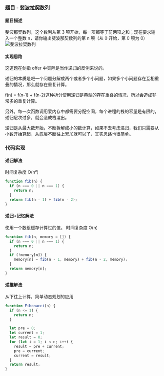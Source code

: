 ### 题目 - 斐波拉契数列

#### 题目描述

斐波那契数列，这个数列从第 3 项开始，每一项都等于前两项之和；现在要求输入一个整数 n，请你输出斐波那契数列的第 n 项（从 0 开始，第 0 项为 0）
<img :src="$withBase('/斐波拉契数列.jpg')" alt="斐波拉契数列" />

#### 实现思路

这道题在剑指 offer 中实际是当作递归的反例来说的。

递归的本质是吧一个问题分解成两个或者多个小问题，如果多个小问题存在互相重叠的情况，那么就存在重复计算。

f(n) = f(n-1) + f(n-2)这种拆分使用递归是典型的存在重叠的情况，所以会造成非常多的重复计算。

另外，每一次函数调用爱内存中都需要分配空间，每个进程的栈的容量是有限的，递归层次过多，就会造成栈溢出。

递归是从最大数开始，不断拆解成小的数计算，如果不去考虑递归，我们只需要从小数开始算起，从底层不断往上累加就可以了，其实思路也很简单。

### 代码实现

#### 递归解法

时间复杂度 O(n²)

```js
function fib(n) {
  if (n === 0 || n === 1) {
    return n;
  }
  return fib(n - 1) + fib(n - 2);
}
```

#### 递归+记忆解法

使用一个数组缓存计算过的值。
时间复杂度 O(n)

```js
function fib(n, memory = []) {
  if (n === 0 || n === 1) {
    return n;
  }
  if (!memory[n]) {
    memory[n] = fib(n - 1, memory) + fib(n - 2, memory);
  }
  return memory[n];
}
```

#### 递推解法

从下往上计算，简单动态规划的应用

```js
function Fibonacci(n) {
  if (n <= 1) {
    return n;
  }

  let pre = 0;
  let current = 1;
  let result = 0;
  for (let i = 1; i < n; i++) {
    result = pre + current;
    pre = current;
    current = result;
  }
  return result;
}
```
